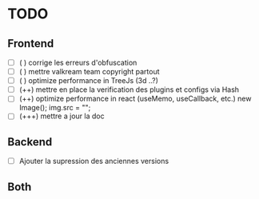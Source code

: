 # TODO

## Frontend

- [ ] ( ) corrige les erreurs d'obfuscation
- [ ] ( ) mettre valkream team copyright partout
- [ ] ( ) optimize performance in TreeJs (3d ..?)
- [ ] (++) mettre en place la verification des plugins et configs via Hash
- [ ] (++) optimize performance in react (useMemo, useCallback, etc.) new Image(); img.src = "";
- [ ] (+++) mettre a jour la doc

## Backend

- [ ] Ajouter la supression des anciennes versions

## Both
